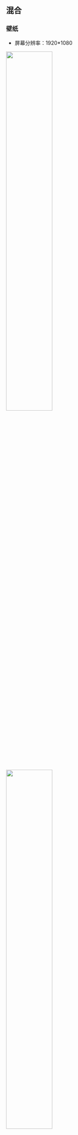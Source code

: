## 混合

### 壁纸

* 屏幕分辨率：1920*1080

<div>
  <a href='http://image.baidu.com/search/down?tn=download&word=download&ie=utf8&fr=detail&url=http%3A%2F%2Fpic.92to.com%2F201708%2F12%2F108263689_13.jpg&thumburl=http%3A%2F%2Fimg5.imgtn.bdimg.com%2Fit%2Fu%3D67976455%2C2107252756%26fm%3D27%26gp%3D0.jpg'>
    <img class='img-w' src='./imgs/zs-1.jpg'>
  </a>
  <a href='http://www.v3wall.com/html/pic_down/1920_1080/pic_down_39041_1920_1080.html'>
    <img class='img-w' src='./imgs/cat-1.jpg'>
  </a>
</div>

* 手机

<div>
  <div class='img-w pd-m'>
    <img src='./imgs/lt-1.jpg'/>
  </div>
</div>

* 

## 动画/漫画

* 宫崎骏-借东西的小人

<div class='ul'>
  <div class='li'>
    <img src='./imgs/gqj-jdx-1.jpg'/>
  </div>
  <div class='li'>
    <img src='./imgs/gqj-jdx-2.jpg'/>
  </div>
</div>

* 宫崎骏-千与千寻

<div>
  <div class='img-w'>
    <img src='./imgs/gqj-qyqx-1.jpg'/>
  </div>
  <div class='img-w'>
    <img src='./imgs/gqj-qyqx-2.jpg'/>
  </div>
</div>

* 宫崎骏-天空之城

<div class='ul'>
  <div class='li'>
    <img src='./imgs/gqj-tkzc-1.jpg'/>
  </div>
  <div class='li'>
    <img src='./imgs/gqj-tkzc-2.jpg'/>
  </div>
</div>

* 大鱼海棠

<div class='ul'>
  <div class='li'>
    <img src='./imgs/dyht-1.jpg'/>
  </div>
  <div class='li'>
    <img src='./imgs/dyht-2.jpg'/>
  </div>
</div>

* 宫崎骏

## 不一样的素描

<div>
  <div class='img-w'>
    <img src='./imgs/sm-1.jpg'/>
  </div>
  <div class='img-w'>
    <img src='./imgs/sm-2.jpg'/>
  </div>
   <div class='img-w'>
    <img src='./imgs/sm-3.jpg'/>
  </div>
</div>

## 创意摄影插图

* [摄图网](http://699pic.com/chahua-0-765-popular-all-0-all-all-1-0-0-0-0-0-0-all-all.html)

![avatar](./imgs/st-demo.png)

## LOGO

* [谷歌logo](https://www.google.com/doodles?hl=zh-CN//lh3.googleusercontent.com/qgqTl7c-jity4KmWat3IAdF3ultwNNY_zoT1r7imhndVk_Si0WXt_39jsC93e1EZS9JKSsAzkSwl-x7V4J41D5YODU9f9wsvLjz7x3f6)

<div>
  <div class='img-w pd-m'>
    <img src='./imgs/google-1.gif'/>
  </div>
  <div class='img-w pd-m'>
    <img src='./imgs/google-4.gif'/>
  </div>
  <div class='img-w pd-m'>
    <img src='./imgs/google-2.gif'/>
  </div>
  <div class='img-w pd-m'>
    <img src='./imgs/google-3.gif'/>
  </div>
  <div class='img-w pd-m'>
    <img src='./imgs/google-5.gif'/>
  </div>
  <div class='img-w pd-m'>
    <img src='./imgs/google-6.gif'/>
  </div>
</div>


<style>
  .img-w{width:50%;display:inline-block;}
  .ul{max-height:472px;overflow:hidden;vertical-align:top;}
  .li{display:inline-block;vertical-align:top;width:50%;padding-bottom:10px;}
  .bd{border:1px solid #eee;}
  .pd-m{padding-bottom: 30px;}
  @media screen and (max-width:739px) {
    .ul{max-height:208px;}
    .img-w{width:100%;}
  }
</style>
